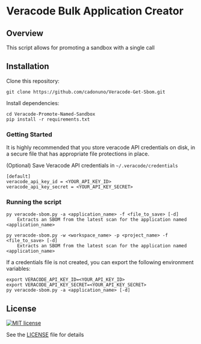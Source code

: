 # Veracode Bulk Application Creator

## Overview

This script allows for promoting a sandbox with a single call

## Installation

Clone this repository:

    git clone https://github.com/cadonuno/Veracode-Get-Sbom.git

Install dependencies:

    cd Veracode-Promote-Named-Sandbox
    pip install -r requirements.txt

### Getting Started

It is highly recommended that you store veracode API credentials on disk, in a secure file that has 
appropriate file protections in place.

(Optional) Save Veracode API credentials in `~/.veracode/credentials`

    [default]
    veracode_api_key_id = <YOUR_API_KEY_ID>
    veracode_api_key_secret = <YOUR_API_KEY_SECRET>
    
### Running the script
    py veracode-sbom.py -a <application_name> -f <file_to_save> [-d]
        Extracts an SBOM from the latest scan for the application named <application_name>

    py veracode-sbom.py -w <workspace_name> -p <project_name> -f <file_to_save> [-d]
        Extracts an SBOM from the latest scan for the application named <application_name>


If a credentials file is not created, you can export the following environment variables:   

    export VERACODE_API_KEY_ID=<YOUR_API_KEY_ID>
    export VERACODE_API_KEY_SECRET=<YOUR_API_KEY_SECRET>
    py veracode-sbom.py -a <application_name> [-d]

## License

[![MIT license](https://img.shields.io/badge/License-MIT-blue.svg)](LICENSE)

See the [LICENSE](LICENSE) file for details
